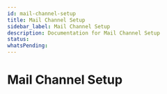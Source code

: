 ```yaml
---
id: mail-channel-setup
title: Mail Channel Setup
sidebar_label: Mail Channel Setup
description: Documentation for Mail Channel Setup
status: 
whatsPending: 
---
```


# Mail Channel Setup

